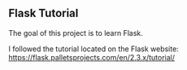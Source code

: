 ## Flask Tutorial

The goal of this project is to learn Flask.

I followed the tutorial located on the Flask website:
https://flask.palletsprojects.com/en/2.3.x/tutorial/

